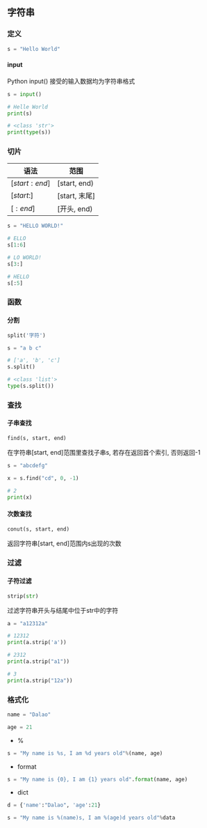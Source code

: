 <!--
 * @Description: 
 * @Version: 1.0
 * @Author: DaLao
 * @Email: dalao@xxx.com
 * @Date: 2021-12-01 20:37:22
 * @LastEditors: DaLao
 * @LastEditTime: 2022-07-05 23:09:48
-->


## 字符串


### 定义

```py
s = "Hello World"
```


#### input

Python input() 接受的输入数据均为字符串格式

```py
s = input()

# Helle World
print(s)

# <class 'str'>
print(type(s))
```


### 切片


| 语法          | 范围          |
| ------------- | ------------- |
| $[start:end]$ | [start, end)  |
| $[start:]$    | [start, 末尾] |
| $[:end]$      | [开头, end)   |


```py
s = "HELLO WORLD!"

# ELLO
s[1:6]

# LO WORLD!
s[3:]

# HELLO
s[:5]
```


### 函数


#### 分割

```py
split('字符')
```

```py
s = "a b c"

# ['a', 'b', 'c'] 
s.split()

# <class 'list'>
type(s.split())
```


### 查找


#### 子串查找

```py
find(s, start, end)
```

在字符串[start, end]范围里查找子串s, 若存在返回首个索引, 否则返回-1

```py
s = "abcdefg"

x = s.find("cd", 0, -1)

# 2
print(x)
```


#### 次数查找

```py
conut(s, start, end)
```

返回字符串[start, end]范围内s出现的次数



### 过滤


#### 子符过滤

```py
strip(str)
```

过滤字符串开头与结尾中位于str中的字符

```py
a = "a12312a"

# 12312
print(a.strip('a'))

# 2312
print(a.strip("a1"))

# 3
print(a.strip("12a"))
```


### 格式化

```py
name = "Dalao"

age = 21
```

- %

```py
s = "My name is %s, I am %d years old"%(name, age)
```

- format

```py
s = "My name is {0}, I am {1} years old".format(name, age)
```

- dict

```py
d = {'name':"Dalao", 'age':21}

s = "My name is %(name)s, I am %(age)d years old"%data
```